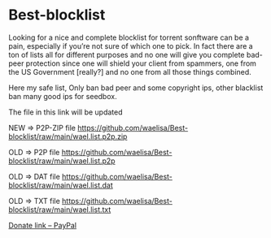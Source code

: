 # Best-blocklist
Looking for a nice and complete blocklist for torrent sonftware can be a pain, especially if you’re not sure of which one to pick. In fact there are a ton of lists all for different purposes and no one will give you complete bad-peer protection since one will shield your client from spammers, one from the US Government [really?] and no one from all those things combined.

Here my safe list, Only ban bad peer and some copyright ips, other blacklist ban many good ips for seedbox.

The file in this link will be updated

NEW => P2P-ZIP file https://github.com/waelisa/Best-blocklist/raw/main/wael.list.p2p.zip

OLD => P2P file https://github.com/waelisa/Best-blocklist/raw/main/wael.list.p2p

OLD  => DAT file https://github.com/waelisa/Best-blocklist/raw/main/wael.list.dat

OLD => TXT file https://github.com/waelisa/Best-blocklist/raw/main/wael.list.txt

[Donate link – PayPal](https://www.paypal.me/WaelIsa)
